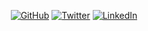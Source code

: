 <p align="center">
	<a href="https://github.com/cassiodeveloper"><img src="https://img.shields.io/github/followers/cassiodeveloper.svg?label=GitHub&style=flat-square&logo=appveyor" alt="GitHub"></a>
	<a href="https://twitter.com/cassiodeveloper"><img src="https://img.shields.io/twitter/follow/cassiodeveloper?label=Twitter&style=flat-square&logo=appveyor" alt="Twitter"></a>
	<a href="https://www.linkedin.com/in/cassiodeveloper"><img src="https://img.shields.io/badge/LinkedIn--_.svg?style=flat-square&logo=appveyor&logo=linkedin" alt="LinkedIn"></a>
</p>
